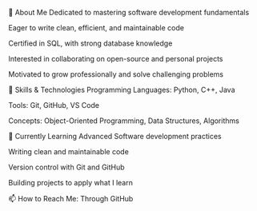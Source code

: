 🚀 About Me
Dedicated to mastering software development fundamentals

Eager to write clean, efficient, and maintainable code

Certified in SQL, with strong database knowledge

Interested in collaborating on open-source and personal projects

Motivated to grow professionally and solve challenging problems


🔧 Skills & Technologies
Programming Languages: Python, C++, Java

Tools: Git, GitHub, VS Code

Concepts: Object-Oriented Programming, Data Structures, Algorithms


🌱 Currently Learning
Advanced Software development practices

Writing clean and maintainable code

Version control with Git and GitHub

Building projects to apply what I learn


📫 How to Reach Me:
Through GitHub
